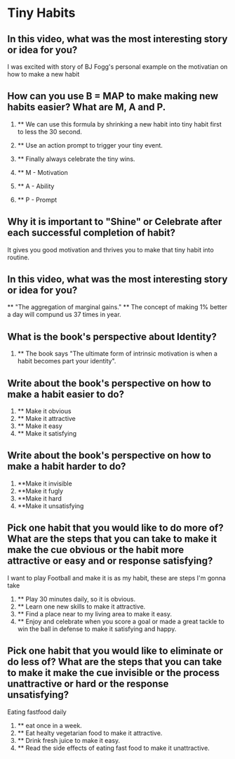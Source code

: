 # Tiny Habits

## In this video, what was the most interesting story or idea for you?

I was excited with story of BJ Fogg's personal example on the motivatian on how to make a new habit

## How can you use B = MAP to make making new habits easier? What are M, A and P.

1. ** We can use this formula by shrinking a new habit into tiny habit first to less the 30 second.
2. ** Use an action prompt to trigger your tiny event.
3. ** Finally always celebrate the tiny wins.


1. ** M - Motivation
2. ** A - Ability
3. ** P - Prompt

## Why it is important to "Shine" or Celebrate after each successful completion of habit?

It gives you good motivation and thrives you to make that tiny habit into routine.

## In this video, what was the most interesting story or idea for you?

** "The aggregation of marginal gains."
** The concept of making 1% better a day will compund us 37 times in year.

## What is the book's perspective about Identity?

1. ** The book says "The ultimate form of intrinsic motivation is when a habit becomes part your identity".

## Write about the book's perspective on how to make a habit easier to do?

1. ** Make it obvious
2. ** Make it attractive
3. ** Make it easy
4. ** Make it satisfying
 


## Write about the book's perspective on how to make a habit harder to do?

1. **Make it invisible
2. **Make it fugly
3. **Make it hard
4. **Make it unsatisfying

## Pick one habit that you would like to do more of? What are the steps that you can take to make it make the cue obvious or the habit more attractive or easy and or response satisfying?

I want to play Football and make it is as my habit, these are steps I'm gonna take

1. ** Play 30 minutes daily, so it is obvious.
2. ** Learn one new skills to make it attractive.
3. ** Find a place near to my living area to make it easy.
4. ** Enjoy and celebrate when you score a goal or made a great tackle to win the ball in defense to make it satisfying and happy.


## Pick one habit that you would like to eliminate or do less of? What are the steps that you can take to make it make the cue invisible or the process unattractive or hard or the response unsatisfying?

Eating fastfood daily

1. ** eat once in a week.
2. ** Eat healty vegetarian food to make it attractive.
3. ** Drink fresh juice to make it easy.
4. ** Read the side effects of eating fast food to make it unattractive.



